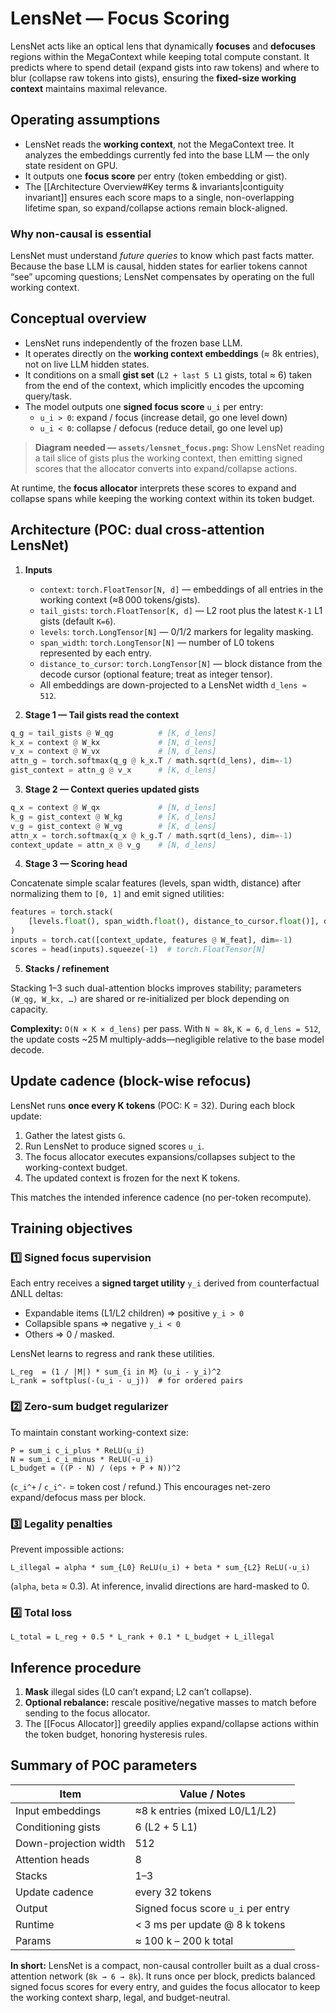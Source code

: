# LensNet — Focus Scoring

LensNet acts like an optical lens that dynamically **focuses** and **defocuses** regions within the MegaContext while keeping total compute constant. It predicts where to spend detail (expand gists into raw tokens) and where to blur (collapse raw tokens into gists), ensuring the **fixed-size working context** maintains maximal relevance.

## Operating assumptions

- LensNet reads the **working context**, not the MegaContext tree. It analyzes the embeddings currently fed into the base LLM — the only state resident on GPU.
- It outputs one **focus score** per entry (token embedding or gist).
- The [[Architecture Overview#Key terms & invariants|contiguity invariant]] ensures each score maps to a single, non-overlapping lifetime span, so expand/collapse actions remain block-aligned.

### Why non-causal is essential

LensNet must understand *future queries* to know which past facts matter. Because the base LLM is causal, hidden states for earlier tokens cannot “see” upcoming questions; LensNet compensates by operating on the full working context.

## Conceptual overview

- LensNet runs independently of the frozen base LLM.
- It operates directly on the **working context embeddings** (≈ 8k entries), not on live LLM hidden states.
- It conditions on a small **gist set** (`L2 + last 5 L1` gists, total ≈ 6) taken from the end of the context, which implicitly encodes the upcoming query/task.
- The model outputs one **signed focus score** `u_i` per entry:
  - `u_i > 0`: expand / focus (increase detail, go one level down)
  - `u_i < 0`: collapse / defocus (reduce detail, go one level up)

> **Diagram needed — `assets/lensnet_focus.png`:** Show LensNet reading a tail slice of gists plus the working context, then emitting signed scores that the allocator converts into expand/collapse actions.

At runtime, the **focus allocator** interprets these scores to expand and collapse spans while keeping the working context within its token budget.

## Architecture (POC: dual cross-attention LensNet)

1. **Inputs**
   - `context`: `torch.FloatTensor[N, d]` — embeddings of all entries in the working context (≈8 000 tokens/gists).
   - `tail_gists`: `torch.FloatTensor[K, d]` — L2 root plus the latest `K-1` L1 gists (default `K=6`).
   - `levels`: `torch.LongTensor[N]` — 0/1/2 markers for legality masking.
   - `span_width`: `torch.LongTensor[N]` — number of L0 tokens represented by each entry.
   - `distance_to_cursor`: `torch.LongTensor[N]` — block distance from the decode cursor (optional feature; treat as integer tensor).
   - All embeddings are down-projected to a LensNet width `d_lens ≈ 512`.

2. **Stage 1 — Tail gists read the context**

```python
q_g = tail_gists @ W_qg          # [K, d_lens]
k_x = context @ W_kx             # [N, d_lens]
v_x = context @ W_vx             # [N, d_lens]
attn_g = torch.softmax(q_g @ k_x.T / math.sqrt(d_lens), dim=-1)
gist_context = attn_g @ v_x      # [K, d_lens]
```

3. **Stage 2 — Context queries updated gists**

```python
q_x = context @ W_qx             # [N, d_lens]
k_g = gist_context @ W_kg        # [K, d_lens]
v_g = gist_context @ W_vg        # [K, d_lens]
attn_x = torch.softmax(q_x @ k_g.T / math.sqrt(d_lens), dim=-1)
context_update = attn_x @ v_g    # [N, d_lens]
```

4. **Stage 3 — Scoring head**

Concatenate simple scalar features (levels, span width, distance) after normalizing them to `[0, 1]` and emit signed utilities:

```python
features = torch.stack(
    [levels.float(), span_width.float(), distance_to_cursor.float()], dim=-1
)
inputs = torch.cat([context_update, features @ W_feat], dim=-1)
scores = head(inputs).squeeze(-1)  # torch.FloatTensor[N]
```

5. **Stacks / refinement**

Stacking 1–3 such dual-attention blocks improves stability; parameters `(W_qg, W_kx, …)` are shared or re-initialized per block depending on capacity.

**Complexity:** `O(N × K × d_lens)` per pass. With `N ≈ 8k`, `K = 6`, `d_lens = 512`, the update costs ~25 M multiply-adds—negligible relative to the base model decode.

## Update cadence (block-wise refocus)

LensNet runs **once every K tokens** (POC: K = 32). During each block update:

1. Gather the latest gists `G`.
2. Run LensNet to produce signed scores `u_i`.
3. The focus allocator executes expansions/collapses subject to the working-context budget.
4. The updated context is frozen for the next K tokens.

This matches the intended inference cadence (no per-token recompute).

## Training objectives

### 1️⃣ Signed focus supervision
Each entry receives a **signed target utility** `y_i` derived from counterfactual ΔNLL deltas:

- Expandable items (L1/L2 children) ⇒ positive `y_i > 0`
- Collapsible spans ⇒ negative `y_i < 0`
- Others ⇒ 0 / masked.

LensNet learns to regress and rank these utilities.

```
L_reg  = (1 / |M|) * sum_{i in M} (u_i - y_i)^2
L_rank = softplus(-(u_i - u_j))  # for ordered pairs
```

### 2️⃣ Zero-sum budget regularizer
To maintain constant working-context size:

```
P = sum_i c_i_plus * ReLU(u_i)
N = sum_i c_i_minus * ReLU(-u_i)
L_budget = ((P - N) / (eps + P + N))^2
```

(`c_i^+` / `c_i^-` = token cost / refund.) This encourages net-zero expand/defocus mass per block.

### 3️⃣ Legality penalties

Prevent impossible actions:

```
L_illegal = alpha * sum_{L0} ReLU(u_i) + beta * sum_{L2} ReLU(-u_i)
```

(`alpha`, `beta` ≈ 0.3). At inference, invalid directions are hard-masked to 0.

### 4️⃣ Total loss

```
L_total = L_reg + 0.5 * L_rank + 0.1 * L_budget + L_illegal
```

## Inference procedure

1. **Mask** illegal sides (L0 can’t expand; L2 can’t collapse).
2. **Optional rebalance:** rescale positive/negative masses to match before sending to the focus allocator.
3. The [[Focus Allocator]] greedily applies expand/collapse actions within the token budget, honoring hysteresis rules.

## Summary of POC parameters

| Item | Value / Notes |
|------|----------------|
| Input embeddings | ≈8 k entries (mixed L0/L1/L2) |
| Conditioning gists | 6 (L2 + 5 L1) |
| Down-projection width | 512 |
| Attention heads | 8 |
| Stacks | 1–3 |
| Update cadence | every 32 tokens |
| Output | Signed focus score `u_i` per entry |
| Runtime | < 3 ms per update @ 8 k tokens |
| Params | ≈ 100 k – 200 k total |

**In short:** LensNet is a compact, non-causal controller built as a dual cross-attention network (`8k → 6 → 8k`). It runs once per block, predicts balanced signed focus scores for every entry, and guides the focus allocator to keep the working context sharp, legal, and budget-neutral.
